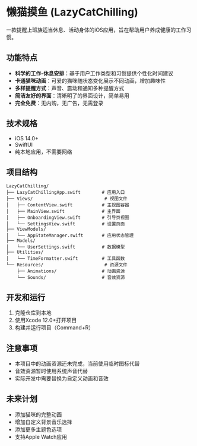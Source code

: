 # 懒猫摸鱼 (LazyCatChilling)

一款提醒上班族适当休息、活动身体的iOS应用，旨在帮助用户养成健康的工作习惯。

## 功能特点

- **科学的工作-休息安排**：基于用户工作类型和习惯提供个性化时间建议
- **卡通猫咪动画**：可爱的猫咪随状态变化展示不同动画，增加趣味性
- **多样提醒方式**：声音、震动和通知多种提醒方式
- **简洁友好的界面**：清晰明了的界面设计，简单易用
- **完全免费**：无内购，无广告，无需登录

## 技术规格

- iOS 14.0+
- SwiftUI
- 纯本地应用，不需要网络

## 项目结构

```
LazyCatChilling/
├── LazyCatChillingApp.swift        # 应用入口
├── Views/                           # 视图文件
│   ├── ContentView.swift           # 主视图容器
│   ├── MainView.swift              # 主界面
│   ├── OnboardingView.swift        # 引导页视图
│   └── SettingsView.swift          # 设置页面
├── ViewModels/
│   └── AppStateManager.swift       # 应用状态管理
├── Models/
│   └── UserSettings.swift          # 数据模型
├── Utilities/
│   └── TimeFormatter.swift         # 工具函数
└── Resources/                       # 资源文件
    ├── Animations/                 # 动画资源
    └── Sounds/                     # 音效资源
```

## 开发和运行

1. 克隆仓库到本地
2. 使用Xcode 12.0+打开项目
3. 构建并运行项目（Command+R）

## 注意事项

- 本项目中的动画资源还未完成，当前使用临时图标代替
- 音效资源暂时使用系统声音代替
- 实际开发中需要替换为自定义动画和音效

## 未来计划

- 添加猫咪的完整动画
- 增加自定义背景音乐选择
- 添加更多主题色选项
- 支持Apple Watch应用
